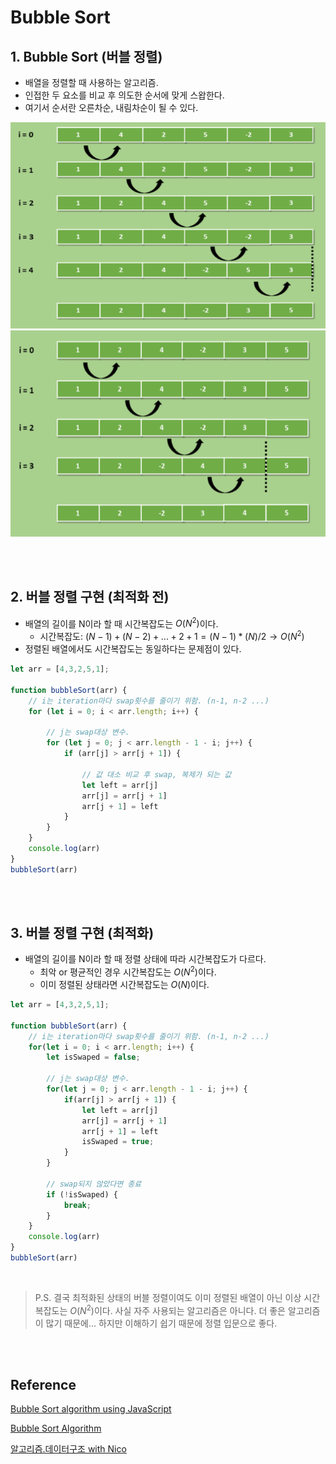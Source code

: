 # **Bubble Sort**

## **1. Bubble Sort (버블 정렬)**
- 배열을 정렬할 때 사용하는 알고리즘.
- 인접한 두 요소를 비교 후 의도한 순서에 맞게 스왑한다.
- 여기서 순서란 오른차순, 내림차순이 될 수 있다.
<img src="..\image\algorithm\bubble-sort\bubble-sort.png" width="600" height="330">
<img src="..\image\algorithm\bubble-sort\bubble-sort2.png" width="600" height="330">

<br /><br />

## **2. 버블 정렬 구현 (최적화 전)**
- 배열의 길이를 N이라 할 때 시간복잡도는 $O(N^2)$이다.
    - 시간복잡도: $(N-1)+(N-2)+...+2+1=(N-1)*(N)/2\rightarrow O(N^2)$
- 정렬된 배열에서도 시간복잡도는 동일하다는 문제점이 있다. 
```javascript
let arr = [4,3,2,5,1];

function bubbleSort(arr) {
    // i는 iteration마다 swap횟수를 줄이기 위함. (n-1, n-2 ...)
    for (let i = 0; i < arr.length; i++) {

        // j는 swap대상 변수.
        for (let j = 0; j < arr.length - 1 - i; j++) {
            if (arr[j] > arr[j + 1]) {

                // 값 대소 비교 후 swap, 복제가 되는 값
                let left = arr[j]
                arr[j] = arr[j + 1]
                arr[j + 1] = left
            }
        }
    }
    console.log(arr)
}
bubbleSort(arr)
```
<br /><br />

## **3. 버블 정렬 구현 (최적화)**
- 배열의 길이를 N이라 할 때 정렬 상태에 따라 시간복잡도가 다르다.
  - 최악 or 평균적인 경우 시간복잡도는 $O(N^2)$이다.
  - 이미 정렬된 상태라면 시간복잡도는 $O(N)$이다.
```javascript
let arr = [4,3,2,5,1];

function bubbleSort(arr) {
    // i는 iteration마다 swap횟수를 줄이기 위함. (n-1, n-2 ...)
    for(let i = 0; i < arr.length; i++) {
        let isSwaped = false;

        // j는 swap대상 변수.
        for(let j = 0; j < arr.length - 1 - i; j++) {
            if(arr[j] > arr[j + 1]) {
                let left = arr[j]
                arr[j] = arr[j + 1]
                arr[j + 1] = left
                isSwaped = true;
            }
        }

        // swap되지 않았다면 종료
        if (!isSwaped) {
            break;
        }
    }
    console.log(arr)
}
bubbleSort(arr)
```
<br />

>P.S. 결국 최적화된 상태의 버블 정렬이여도 이미 정렬된 배열이 아닌 이상 시간복잡도는 $O(N^2)$이다. 사실 자주 사용되는 알고리즘은 아니다. 더 좋은 알고리즘이 많기 때문에... 하지만 이해하기 쉽기 때문에 정렬 입문으로 좋다.

<br /><br />

## **Reference**

[Bubble Sort algorithm using JavaScript](https://www.geeksforgeeks.org/bubble-sort-algorithms-by-using-javascript/)

[Bubble Sort Algorithm](https://www.geeksforgeeks.org/bubble-sort/?ref=lbp)

[알고리즘.데이터구조 with Nico](https://www.youtube.com/watch?v=NFETSCJON2M&list=PL7jH19IHhOLMdHvl3KBfFI70r9P0lkJwL&index=2) 
